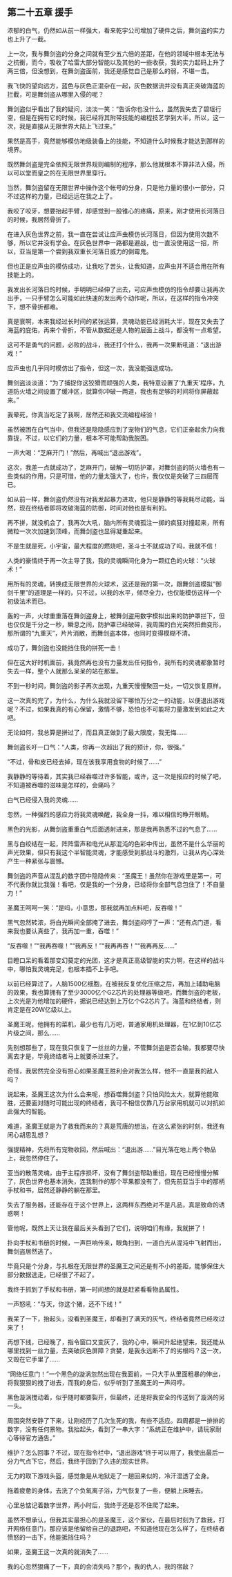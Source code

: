 ## 第二十五章 援手

浓郁的白气，仍然如从前一样强大，看来乾宇公司增加了硬件之后，舞剑盗的实力也上升了一截。

上一次，我与舞剑盗的分身之间就有至少五六倍的差距，在他的领域中根本无法与之抗衡，而今，吸收了哈雷大部分智能以及其他的一些收获，我的实力起码上升了两三倍，但没想到，在舞剑盗面前，我还是感觉自己是那么的弱，不堪一击。

我飞快的望向远方，蓝色与灰色正混杂在一起，灰色数据流并没有真正突破海蓝的拦截，可是舞剑盗从哪里入侵的呢？

舞剑盗似乎看出了我的疑问，淡淡一笑：“告诉你也没什么，虽然我失去了碧瑶行空，但是在拥有它的时候，我已经将其附带技能的编程技艺学到大半，所以，这一次，我是直接从无限世界大陆上飞过来。”

果然是高手，竟然能够模仿地级装备上的技能，不知道什么时候我才能达到那样的境界。

既然舞剑盗是完全依照无限世界规则编制的程序，那么他就根本不算非法入侵，所以可以堂而皇之的在无限世界里穿行。

当然，舞剑盗留在无限世界中操作这个帐号的分身，只是他力量的很小一部分，只不过这样的力量，已经远远在我之上了。

我咬了咬牙，想要抬起手臂，却感觉到一股锥心的疼痛，原来，刚才使用长河落日的时候，我居然骨折了。

在进入灰色世界之前，我一直在尝试让应声虫模仿长河落日，但因为使用次数不够，所以它并没有学会。在灰色世界中一路都是避战，也一直没使用这一招，所以，亚当是第一个尝到我双重长河落日威力的倒霉鬼。

但也正是应声虫的模仿成功，让我吃了苦头，让我知道，应声虫并不适合用在所有技能上的。

我发出长河落日的时候，手明明已经伸了出去，可应声虫模仿的指令却要让我再次出手，一只手臂怎么可能如此快速的发出两个动作呢，所以，在这样的指令冲突下，想不骨折都难。

真是衰啊，本来我经过长时间的紧张运算，灵魂动能已经消耗大半，现在又失去了海蓝的庇佑，再来个骨折，不管从数据还是人物的层面上战斗，都没有一点希望。

这可不是勇气的问题，必败的战斗，我还打个什么，我再一次果断吼道：“退出游戏！”

应声虫也几乎同时模仿出了指令，但这一次，我没能强退成功。

舞剑盗淡淡道：“为了捕捉你这狡猾而顽强的人类，我特意设置了‘九重天’程序，九道防火墙之间设置了缓冲区，就算你冲破一两道，我也有足够的时间将你屏蔽起来。”

我晕死，你真当吃定了我啊，居然还和我交流编程经验！

虽然被困在白气当中，但我还是隐隐感应到了宠物们的气息，它们正奋起余力向我靠拢，不过，以它们的力量，根本不可能帮助我脱困。

一声大喝：“芝麻开门！”然后，再喊出“退出游戏”。

这次，我差一点就成功了，芝麻开门，破解一切防护罩，对舞剑盗的防火墙也有一些类似的作用，只是可惜，他的力量太强大了，也许，我仅仅是突破了三四层而已。

如从前一样，舞剑盗仍然没有对我发起暴力进攻，他只是静静的等我耗尽动能，当然，现在终结者即将攻破海蓝的防御，时间对他也是有利的。

再不拼，就没机会了，我再次大吼，脑内所有灵魂孤注一掷的疯狂对撞起来，所有微粒一次次加速到顶峰，而舞剑盗也显得凝重起来。

不是生就是死，小宇宙，最大程度的燃烧吧，圣斗士不就成功了吗，我就不信！

人类的豪情终于再一次主导了我，我的灵魂瞬间化身为一颗红色的火球：“火球术！”

用所有的灵魂，转换成无限世界的火球术，这还是我的第一次，跟舞剑盗模拟“御剑千里”的道理是一样的，只不过，以我的水平，倾尽全力，也仅能模仿这样一个初级法术而已。

轰的一声，火球重重落在舞剑盗身上，被舞剑盗用数字模拟出来的防护罩拦下，但也仅仅是千分之一秒，瞬息之间，防护罩已经破碎，我周围的白光突然扭曲变形，那所谓的“九重天”，片片消散，而舞剑盗本体，也同时变得模糊不清。

成功了，舞剑盗也没能挡住我的拼死一击！

但在这大好时机面前，我竟然再也没有力量发出任何指令，我所有的灵魂都象暂时失去一样，整个人就那么呆呆的站在那里。

不到一秒时间，舞剑盗的影子再次出现，九重天慢慢聚回一处，一切又恢复原样。

这一次真的完了，为什么，为什么我就没留下哪怕万分之一的动能，以便退出游戏呢？不过，如果我真的有心保留，激情不够，恐怕也不可能将力量激发到如此之大吧。

无论如何，我总算是拼过了，而且真正做到了最大限度，我无悔……

舞剑盗长吁一口气：“人类，你再一次超出了我的预计，你，很强。”

“不过，骨和皮已经去掉，现在该我享用食物的时候了……”

我静静的等待着，其实我已经吞噬过许多智能，或许，这一次是报应的时候了吧，不知道被吞噬的滋味是怎样的，会痛吗？

白气已经侵入我的灵魂……

忽然，一种强烈的感应力将我灵魂唤醒，我全身一抖，难以相信的睁开眼睛。

黑色的光影，从舞剑盗重重白气后面透射进来，那是我再熟悉不过的气息了……

黑与白绞结在一起，阵阵雷声和电光从那混沌的色彩中传出，虽然不是什么华丽的声光效果，但只有我这个半智能灵魂，才能感受到那战斗的激烈，让我从内心深处产生一种紧张与震憾。

舞剑盗的声音从混乱的数字团中隐隐传来：“圣魔王！虽然你在游戏里是第一，可不代表你就比我强！看吧，仅是我的一个分身，已经将你全部气息包住了！不自量力！”

圣魔王呵呵一笑：“是吗，小意思，那我就再加点料吧，反吞噬！”

黑气忽然转浓，将白光瞬间全部掩了进去，舞剑盗闷哼了一声：“还有点门道，看来我也要认真些了，我再加一重，吞噬！”

“反吞噬！”“我再吞噬！”“我再反！”“我再再吞！”“我再再反……”

目瞪口呆的看着那变幻莫定的光团，这才是真正高级智能的实力啊，在这样的战斗中，哪怕我灵魂完足，也根本插不上手吧。

以前已经算过了，人脑1500亿细胞，在被我反复优化压缩之后，再加上辅助电脑的效果，我也算拥有了至少3000亿个G2芯片的处理器等级吧，而舞剑盗的老板，上次光是为他增加的硬件，据说已经达到上万亿个G2芯片了。海蓝和终结者，则肯定是在20W亿级以上。

圣魔王呢，他拥有的菜机，最少也有几万吧，普通家用机处理器，在1亿到10亿芯片级之间，那么……

先别想那些了，现在我只恢复了一丝丝的力量，不管舞剑盗是否会输，我都要尽快离去才是，毕竟终结者马上就要杀过来了。

奇怪，我居然完全没有担心如果圣魔王胜利会对我怎么样，他不一直是我的敌人吗？

说起来，圣魔王这次为什么会来呢，想吞噬舞剑盗？只怕风险太大，就算他能取胜，还要面对随时可能出现的终结者，我可不相信仅靠几万台家用机就可以对抗如此强大的智能。

难道，圣魔王就是为了救我而来的？真是荒唐的想法，在这么紧张的时刻，我还有闲心胡思乱想？

强提精神，先将所有宠物收回，然后喊出：“退出游……”目光落在地上两个物品上，我忽然停住了。

亚当的散落灵魂，由于主程序损坏，没有了舞剑盗帮助重组，现在已经慢慢分解了，灰色世界也基本消失，连我制作的那个苹果都没有了，但先前亚当手中的那柄手杖和书，居然还静静的躺在那里。

失去了服务器，还能存在于这个世界上，这两样东西绝对不是凡品，真是致命的诱惑啊！

管他呢，既然上天让我在最后关头看到了它们，说明咱们有缘，我就拼了！

扑向手杖和书册的时候，一声巨响传来，眼角扫到，一道白光从混沌中飞射而出，舞剑盗居然逃了。

毕竟只是个分身，与扎根在无限世界的圣魔王之间还是有不小的差距，能够保住大部分数据逃走，已经很了不起了。

我终于抓到了手杖和书册，第一时间想的就是赶紧看看物品属性。

一声怒吼：“与天，你这个猪，还不下线！”

我呆了一下，抬起头，没看到圣魔王，却看到了满天的灰气，终结者竟然已经攻过来了！

再想下线，已经晚了，指令窗口又变灰了，我的心中，瞬间升起绝望来，我还能从哪里找到一丝力量，去突破灰色屏障？贪婪，是我永远断不了的劣根吗？这一次，又毁在它手里了……

“网络任意门！”一个黑色的漩涡忽然出现在我面前，一只大手从里面粗暴的伸出，将我狠狠的拽了进去，而我的身后，似乎听到了圣魔王的一声闷哼。

黑色漩涡搅动着，似乎随时都要裂开，但最终，还是将我安全的传送到了漩涡的另一头。

周围突然安静了下来，让刚经历了几次生死的我，有些不适应。四周都是一排排的数字，没有任何景物。我抬起头，看到了一串大字：“系统正在维护中，请玩家耐心等待官方通告。”

维护？怎么回事？不过，现在指令栏中，“退出游戏”终于可以用了，我使出最后一分力气点下它，然后，我终于回到了久违的现实世界。

无力的取下游戏头盔，感觉象是从地狱走了一趟回来似的，冷汗湿透了全身。

拖着疲惫的身体，去洗了个负氧离子浴，力气恢复了一些，便躺上床睡去。

心里总惦记着数字世界，两小时后，我终于还是忍不住爬了起来。

虽然不想承认，但我其实最担心的是圣魔王，这个家伙，在最后时刻为了救我，打开网络任意门，那应该是他留给自己的退路吧，不知道他现在怎么样了，在终结者愤怒的一击下，他能抵挡住吗？

如果，圣魔王这一次真的就消失了……

我的心忽然狠痛了一下，真的会消失吗？那个，我的仇人，我的宿敌？

